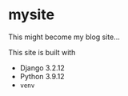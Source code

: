 # mysite
This might become my blog site...

This site is built with
 - Django 3.2.12
 - Python 3.9.12
 - `venv`
